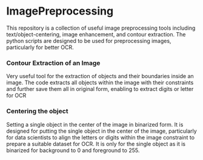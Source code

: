 # ImagePreprocessing
This repository is a collection of useful image preprocessing tools including text/object-centering, image enhancement, and contour extraction. The python scripts are designed to be used for preprocessing images, particularly for better OCR. 

### Contour Extraction of an Image
Very useful tool for the extraction of objects and their boundaries inside an image. The code extracts all objects within the image with their constraints and further save them all in original form, enabling to extract digits or letter for OCR

### Centering the object
Setting a single object in the center of the image in binarized form. It is designed for putting the  single object in the center of the image, particularly  for data scientists to align the letters or digits within the image constraint to prepare a suitable dataset for OCR. It is only for the single object as it is binarized for background to 0 and foreground to 255. 
